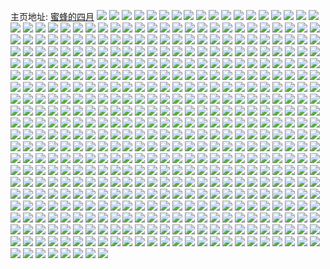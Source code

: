 主页地址: [蜜蜂的四月](https://weibo.com/u/6744658003) 
![](https://wx4.sinaimg.cn/mw2000/007mrTEvly1h9qllzt0ssj30u0140amg.jpg) 
![](https://wx4.sinaimg.cn/mw2000/007mrTEvly1h9ql7034mlj31400u0n5f.jpg) 
![](https://wx4.sinaimg.cn/mw2000/007mrTEvly1h9ql70kegoj31400u0ag6.jpg) 
![](https://wx4.sinaimg.cn/mw2000/007mrTEvly1h9ql70xtofj31400u0n2s.jpg) 
![](https://wx4.sinaimg.cn/mw2000/007mrTEvly1h9ql71tcklj31hc0u0n5c.jpg) 
![](https://wx4.sinaimg.cn/mw2000/007mrTEvly1h9ql6zlym3j31400u00zz.jpg) 
![](https://wx4.sinaimg.cn/mw2000/007mrTEvly1h9ql72qkazj31400u0wii.jpg) 
![](https://wx4.sinaimg.cn/mw2000/007mrTEvly1h9ql7zwlxej30u00v6n60.jpg) 
![](https://wx4.sinaimg.cn/mw2000/007mrTEvly1h9ql8uxcfgj31400u0afm.jpg) 
![](https://wx4.sinaimg.cn/mw2000/007mrTEvly1h97si3b3sdj30u0140dn7.jpg) 
![](https://wx4.sinaimg.cn/mw2000/007mrTEvly1h8z26jl6fpj30u01a4jys.jpg) 
![](https://wx4.sinaimg.cn/mw2000/007mrTEvly1h8z276wiqbj31450u0123.jpg) 
![](https://wx4.sinaimg.cn/mw2000/007mrTEvly1h8z275yhudj30u01gs4d0.jpg) 
![](https://wx4.sinaimg.cn/mw2000/007mrTEvly1h8ugnphmxaj30u010t788.jpg) 
![](https://wx4.sinaimg.cn/mw2000/007mrTEvly1h8ugoix89lj30p80yt78n.jpg) 
![](https://wx4.sinaimg.cn/mw2000/007mrTEvly1h8ugnq2h7dj30u0140qdq.jpg) 
![](https://wx4.sinaimg.cn/mw2000/007mrTEvly1h8ugnqcgxsj31400u00yn.jpg) 
![](https://wx4.sinaimg.cn/mw2000/007mrTEvly1h8ugnqk5cgj31400u0jwk.jpg) 
![](https://wx4.sinaimg.cn/mw2000/007mrTEvly1h8ugnp51hvj30u0140dn1.jpg) 
![](https://wx4.sinaimg.cn/mw2000/007mrTEvly1h8d7sg1pvzj30u00u0tec.jpg) 
![](https://wx4.sinaimg.cn/mw2000/007mrTEvly1h8d7sftr5xj31400u0qdz.jpg) 
![](https://wx4.sinaimg.cn/mw2000/007mrTEvly1h8d7t5lkryj31420u0q9k.jpg) 
![](https://wx4.sinaimg.cn/mw2000/007mrTEvly1h7aj3jlom0j31400u075z.jpg) 
![](https://wx4.sinaimg.cn/mw2000/007mrTEvly1h7aj3lcfecj31400u00tv.jpg) 
![](https://wx4.sinaimg.cn/mw2000/007mrTEvly1h7aj3lpmfcj30u014040s.jpg) 
![](https://wx4.sinaimg.cn/mw2000/007mrTEvly1h6rhgvb78uj30u01syn3i.jpg) 
![](https://wx4.sinaimg.cn/mw2000/007mrTEvly1h6rhgy6id3j31sy0u0k2f.jpg) 
![](https://wx4.sinaimg.cn/mw2000/007mrTEvly1h6rhgunydkj30u00u0780.jpg) 
![](https://wx4.sinaimg.cn/mw2000/007mrTEvly1h6rhgyjoqoj30u014011q.jpg) 
![](https://wx4.sinaimg.cn/mw2000/007mrTEvly1h3pd3kylj4j30u00u0djo.jpg) 
![](https://wx4.sinaimg.cn/mw2000/007mrTEvly1h1zzffj31tj30u00u0q7o.jpg) 
![](https://wx4.sinaimg.cn/mw2000/007mrTEvly1h1hnqvhenwj30pw134djp.jpg) 
![](https://wx4.sinaimg.cn/mw2000/007mrTEvly1h1hnsv5fgsj30go0godgx.jpg) 
![](https://wx4.sinaimg.cn/mw2000/007mrTEvly1h1d53sedqmj32852zphdv.jpg) 
![](https://wx4.sinaimg.cn/mw2000/007mrTEvly1h1d53tqjaqj32202qob2b.jpg) 
![](https://wx4.sinaimg.cn/mw2000/007mrTEvly1h0hwd9qj07j334022ou0y.jpg) 
![](https://wx4.sinaimg.cn/mw2000/007mrTEvly1h0hwdc3v5fj30wi1yckjl.jpg) 
![](https://wx4.sinaimg.cn/mw2000/007mrTEvly1gzk1h66g73j31sc2dsqv5.jpg) 
![](https://wx4.sinaimg.cn/mw2000/007mrTEvgy1gz5btd34nej30u01aqaeh.jpg) 
![](https://wx4.sinaimg.cn/mw2000/007mrTEvgy1gz5btdhti9j30u02i0tp9.jpg) 
![](https://wx4.sinaimg.cn/mw2000/007mrTEvgy1gz5btcr0arj30u018ntn7.jpg) 
![](https://wx4.sinaimg.cn/mw2000/007mrTEvly1gyhjf463b8j31400u0afx.jpg) 
![](https://wx4.sinaimg.cn/mw2000/007mrTEvly1gyhjf3q2tbj31400u0n45.jpg) 
![](https://wx4.sinaimg.cn/mw2000/007mrTEvly1gyhjf4m9s3j30u01hdwq6.jpg) 
![](https://wx4.sinaimg.cn/mw2000/007mrTEvly1gxuuprqhloj30t213zqd2.jpg) 
![](https://wx4.sinaimg.cn/mw2000/007mrTEvly1gx0z3rk0w6j30u0140tlk.jpg) 
![](https://wx4.sinaimg.cn/mw2000/007mrTEvly1gx0z46azsjj31900u015j.jpg) 
![](https://wx4.sinaimg.cn/mw2000/007mrTEvly1gx0z3s6zhyj30u00u0445.jpg) 
![](https://wx4.sinaimg.cn/mw2000/007mrTEvly1gwwau3g96rj30u00u0aj8.jpg) 
![](https://wx4.sinaimg.cn/mw2000/007mrTEvly1gwwau2e02xj30u00u0n5d.jpg) 
![](https://wx4.sinaimg.cn/mw2000/007mrTEvly1gwwau24x0uj30rh0rg0zn.jpg) 
![](https://wx4.sinaimg.cn/mw2000/007mrTEvly1gwwau1m22bj30u00u0tfv.jpg) 
![](https://wx4.sinaimg.cn/mw2000/007mrTEvly1gwwau2nf4wj30u00u0q9v.jpg) 
![](https://wx4.sinaimg.cn/mw2000/007mrTEvly1gwwau2xt68j30u00u045q.jpg) 
![](https://wx4.sinaimg.cn/mw2000/007mrTEvly1gwdhyy22rbj31400u0180.jpg) 
![](https://wx4.sinaimg.cn/mw2000/007mrTEvly1gwdhyymng7j30u013zwn4.jpg) 
![](https://wx4.sinaimg.cn/mw2000/007mrTEvly1gwdht5gqmcj30u01400ym.jpg) 
![](https://wx4.sinaimg.cn/mw2000/007mrTEvly1gvqmpunix7j60u00u0q9402.jpg) 
![](https://wx4.sinaimg.cn/mw2000/007mrTEvly1gvqmptvk6xj60u00u07d602.jpg) 
![](https://wx4.sinaimg.cn/mw2000/007mrTEvly1gvqmpv5o72j60u00u0n2t02.jpg) 
![](https://wx4.sinaimg.cn/mw2000/007mrTEvly1gvqmoq2amkj60u01407ce02.jpg) 
![](https://wx4.sinaimg.cn/mw2000/007mrTEvly1gvgeuigzf4j60u0191dld02.jpg) 
![](https://wx4.sinaimg.cn/mw2000/007mrTEvly1gvgeuhcs5fj60u0190djt02.jpg) 
![](https://wx4.sinaimg.cn/mw2000/007mrTEvly1gvgeuiw78gj30u0191jyr.jpg) 
![](https://wx4.sinaimg.cn/mw2000/007mrTEvly1gvgeujvz73j60u0190tdq02.jpg) 
![](https://wx4.sinaimg.cn/mw2000/007mrTEvly1gvgeuk5ltqj60u01bd46k02.jpg) 
![](https://wx4.sinaimg.cn/mw2000/007mrTEvly1gvgeukh35bj61400u010n02.jpg) 
![](https://wx4.sinaimg.cn/mw2000/007mrTEvly1gut7tq4z1dj60u00u0n2702.jpg) 
![](https://wx4.sinaimg.cn/mw2000/007mrTEvly1gut7tpwf4gj60u0140dpf02.jpg) 
![](https://wx4.sinaimg.cn/mw2000/007mrTEvly1gut7tqf1shj60u00u00xa02.jpg) 
![](https://wx4.sinaimg.cn/mw2000/007mrTEvly1groyrfstzbj30u0190tj9.jpg) 
![](https://wx4.sinaimg.cn/mw2000/007mrTEvly1groyro4o4kj30rs3x9u0x.jpg) 
![](https://wx4.sinaimg.cn/mw2000/007mrTEvly1grnf4ic72aj30u0140140.jpg) 
![](https://wx4.sinaimg.cn/mw2000/007mrTEvly1grnf4hparnj30wi0nugnf.jpg) 
![](https://wx4.sinaimg.cn/mw2000/007mrTEvly1gorpw61z50j30rs5ehnpd.jpg) 
![](https://wx4.sinaimg.cn/mw2000/007mrTEvly1gorpw6txsvj30rs3344o0.jpg) 
![](https://wx4.sinaimg.cn/mw2000/007mrTEvly1gorpw77zkvj30u00u0n26.jpg) 
![](https://wx4.sinaimg.cn/mw2000/007mrTEvly1gorpw7gjpcj30u00u077j.jpg) 
![](https://wx4.sinaimg.cn/mw2000/007mrTEvly1goq1f04c14j313p0u0q9d.jpg) 
![](https://wx4.sinaimg.cn/mw2000/007mrTEvly1goq1f0hp04j314m0u0tfo.jpg) 
![](https://wx4.sinaimg.cn/mw2000/007mrTEvly1gokpvjxtxmj31400u0jx9.jpg) 
![](https://wx4.sinaimg.cn/mw2000/007mrTEvly1gokpvjiws5j30u0140nd1.jpg) 
![](https://wx4.sinaimg.cn/mw2000/007mrTEvly1gokpvk3e2gj30c80eq3yu.jpg) 
![](https://wx4.sinaimg.cn/mw2000/007mrTEvly1gokpvizx50j30lb0dqwfy.jpg) 
![](https://wx4.sinaimg.cn/mw2000/007mrTEvgy1gojuq1ih2ij31hc0u0wuk.jpg) 
![](https://wx4.sinaimg.cn/mw2000/007mrTEvgy1gojuq9urnwj31400mi482.jpg) 
![](https://wx4.sinaimg.cn/mw2000/007mrTEvgy1gojuq13bq6j30u0140gzj.jpg) 
![](https://wx4.sinaimg.cn/mw2000/007mrTEvgy1gojuq1wqxkj30u0140aoj.jpg) 
![](https://wx4.sinaimg.cn/mw2000/007mrTEvly1gof9i1lu3rj30u01sykjm.jpg) 
![](https://wx4.sinaimg.cn/mw2000/007mrTEvly1gocvxwum96j31400u0k2o.jpg) 
![](https://wx4.sinaimg.cn/mw2000/007mrTEvly1gocvxxob2mj31400u0n93.jpg) 
![](https://wx4.sinaimg.cn/mw2000/007mrTEvly1gocvxx7awtj31400u0tj4.jpg) 
![](https://wx4.sinaimg.cn/mw2000/007mrTEvly1goagamlc71j314q0u0qew.jpg) 
![](https://wx4.sinaimg.cn/mw2000/007mrTEvly1goagamz1dej31400u0ak3.jpg) 
![](https://wx4.sinaimg.cn/mw2000/007mrTEvly1goagandfynj31400u0wq5.jpg) 
![](https://wx4.sinaimg.cn/mw2000/007mrTEvly1goaganvxs4j30u0140ane.jpg) 
![](https://wx4.sinaimg.cn/mw2000/007mrTEvly1goagam52xfj31400u0gth.jpg) 
![](https://wx4.sinaimg.cn/mw2000/007mrTEvly1goagc4eogrj30u0140wsg.jpg) 
![](https://wx4.sinaimg.cn/mw2000/007mrTEvly1go7zg3mvkwj311a0u078s.jpg) 
![](https://wx4.sinaimg.cn/mw2000/007mrTEvly1go7zg3urrnj311c0u0453.jpg) 
![](https://wx4.sinaimg.cn/mw2000/007mrTEvly1go7zg3bp8jj311e0u0agv.jpg) 
![](https://wx4.sinaimg.cn/mw2000/007mrTEvly1go7zg41t06j311a0u0n3r.jpg) 
![](https://wx4.sinaimg.cn/mw2000/007mrTEvly1gnrxp29s40j30u00u0adu.jpg) 
![](https://wx4.sinaimg.cn/mw2000/007mrTEvly1gnnkvy99lhj30u0140jwz.jpg) 
![](https://wx4.sinaimg.cn/mw2000/007mrTEvly1gnnkvxu876j30u0140q91.jpg) 
![](https://wx4.sinaimg.cn/mw2000/007mrTEvly1gnbyvtpx6hj30rs2ls4qp.jpg) 
![](https://wx4.sinaimg.cn/mw2000/007mrTEvly1gnbyw1rhv8j31hu0u0zsh.jpg) 
![](https://wx4.sinaimg.cn/mw2000/007mrTEvly1gn7urktcr0j30u0140jyu.jpg) 
![](https://wx4.sinaimg.cn/mw2000/007mrTEvly1gn7urlostsj31400u0dna.jpg) 
![](https://wx4.sinaimg.cn/mw2000/007mrTEvly1gn7urjb4y6j30u014044s.jpg) 
![](https://wx4.sinaimg.cn/mw2000/007mrTEvly1gn7urn488lj30u0140to0.jpg) 
![](https://wx4.sinaimg.cn/mw2000/007mrTEvly1gn7urpq27pj31400u0jzx.jpg) 
![](https://wx4.sinaimg.cn/mw2000/007mrTEvly1gn7ursltnjj30u0140k58.jpg) 
![](https://wx4.sinaimg.cn/mw2000/007mrTEvly1gn7urtl10gj30u0140n5v.jpg) 
![](https://wx4.sinaimg.cn/mw2000/007mrTEvly1gn7urup7c5j30u01hctkl.jpg) 
![](https://wx4.sinaimg.cn/mw2000/007mrTEvly1gn7urvq0g7j31430u0n81.jpg) 
![](https://wx4.sinaimg.cn/mw2000/007mrTEvly1gmx1nd7c6bj30u0140wjx.jpg) 
![](https://wx4.sinaimg.cn/mw2000/007mrTEvly1gmx1ndf3nmj30u0140gw0.jpg) 
![](https://wx4.sinaimg.cn/mw2000/007mrTEvly1gmx1nd0742j30u0140qdf.jpg) 
![](https://wx4.sinaimg.cn/mw2000/007mrTEvly1gmx1ndp5l4j30u0145qe4.jpg) 
![](https://wx4.sinaimg.cn/mw2000/007mrTEvly1gmr2bdlt93j31900u0tpa.jpg) 
![](https://wx4.sinaimg.cn/mw2000/007mrTEvly1gmr2bdvr2ij30u0140qf1.jpg) 
![](https://wx4.sinaimg.cn/mw2000/007mrTEvly1gmr2bcw37mj31400u0wtu.jpg) 
![](https://wx4.sinaimg.cn/mw2000/007mrTEvly1gml154sde3j30u0140jwg.jpg) 
![](https://wx4.sinaimg.cn/mw2000/007mrTEvly1gmee7sdqqij30u0124tc7.jpg) 
![](https://wx4.sinaimg.cn/mw2000/007mrTEvly1gmb1ce0x8dj31hd0u0twi.jpg) 
![](https://wx4.sinaimg.cn/mw2000/007mrTEvly1gm2v581zykj30u00u1114.jpg) 
![](https://wx4.sinaimg.cn/mw2000/007mrTEvly1gm2v57ge1gj30u00u0qct.jpg) 
![](https://wx4.sinaimg.cn/mw2000/007mrTEvly1gm2v58ipwdj30u00u0n3r.jpg) 
![](https://wx4.sinaimg.cn/mw2000/007mrTEvly1gm2v5d6gl0j30u00u07ac.jpg) 
![](https://wx4.sinaimg.cn/mw2000/007mrTEvly1gm2v58z1whj30u00u013d.jpg) 
![](https://wx4.sinaimg.cn/mw2000/007mrTEvly1gm2v59b9dej30u10u0453.jpg) 
![](https://wx4.sinaimg.cn/mw2000/007mrTEvly1glur2v4l68j31400u0dv9.jpg) 
![](https://wx4.sinaimg.cn/mw2000/007mrTEvly1glur2uhexbj31400u0ant.jpg) 
![](https://wx4.sinaimg.cn/mw2000/007mrTEvly1glur2vg85wj31400u0n8o.jpg) 
![](https://wx4.sinaimg.cn/mw2000/007mrTEvly1glur2vrmftj31400u0tj3.jpg) 
![](https://wx4.sinaimg.cn/mw2000/007mrTEvly1glur2x9yp9j30u0140ti9.jpg) 
![](https://wx4.sinaimg.cn/mw2000/007mrTEvly1glur2xlixxj31hc0u0nda.jpg) 
![](https://wx4.sinaimg.cn/mw2000/007mrTEvly1glur3gw1ijj30u0140nb9.jpg) 
![](https://wx4.sinaimg.cn/mw2000/007mrTEvly1glur3gfavsj30u0140qf3.jpg) 
![](https://wx4.sinaimg.cn/mw2000/007mrTEvly1glmi21q8imj30u01497fj.jpg) 
![](https://wx4.sinaimg.cn/mw2000/007mrTEvly1glmi23eb48j30u014049m.jpg) 
![](https://wx4.sinaimg.cn/mw2000/007mrTEvly1glmi20cz75j30u0140qbx.jpg) 
![](https://wx4.sinaimg.cn/mw2000/007mrTEvly1glmi24bonkj30u014wn89.jpg) 
![](https://wx4.sinaimg.cn/mw2000/007mrTEvly1glmi4zj6tnj30u0140dv5.jpg) 
![](https://wx4.sinaimg.cn/mw2000/007mrTEvly1glmi6m9un2j30u0140k7e.jpg) 
![](https://wx4.sinaimg.cn/mw2000/007mrTEvly1glcbsh7x09j31400u0n4f.jpg) 
![](https://wx4.sinaimg.cn/mw2000/007mrTEvly1glcbshxe5ij31400u0qem.jpg) 
![](https://wx4.sinaimg.cn/mw2000/007mrTEvly1glcbsicwv7j30u01407cs.jpg) 
![](https://wx4.sinaimg.cn/mw2000/007mrTEvly1gky77wgk49j30u01syhe3.jpg) 
![](https://wx4.sinaimg.cn/mw2000/007mrTEvly1gky77totlcj30u01syhe3.jpg) 
![](https://wx4.sinaimg.cn/mw2000/007mrTEvgy1gkwlof6i2uj31ki0txqc0.jpg) 
![](https://wx4.sinaimg.cn/mw2000/007mrTEvgy1gkwlnyofozj31sx0u0k0r.jpg) 
![](https://wx4.sinaimg.cn/mw2000/007mrTEvly1gk6hbil2arj31400u0asl.jpg) 
![](https://wx4.sinaimg.cn/mw2000/007mrTEvgy1gk1qx4w2amj31400u07ej.jpg) 
![](https://wx4.sinaimg.cn/mw2000/007mrTEvly1gj3co1vl81j30u0140wqq.jpg) 
![](https://wx4.sinaimg.cn/mw2000/007mrTEvly1gj3co26ak8j312s0u0gw6.jpg) 
![](https://wx4.sinaimg.cn/mw2000/007mrTEvly1gj3co2giduj30u0140don.jpg) 
![](https://wx4.sinaimg.cn/mw2000/007mrTEvly1gj3cuz7ufyj30u01407f3.jpg) 
![](https://wx4.sinaimg.cn/mw2000/007mrTEvly1gj3cuze3jkj30u0140jz3.jpg) 
![](https://wx4.sinaimg.cn/mw2000/007mrTEvly1gj3co1nct5j30u0140k5w.jpg) 
![](https://wx4.sinaimg.cn/mw2000/007mrTEvly1gixbtohm0uj30u014f4c8.jpg) 
![](https://wx4.sinaimg.cn/mw2000/007mrTEvly1giwgajs1qij30u0140dnn.jpg) 
![](https://wx4.sinaimg.cn/mw2000/007mrTEvly1git00jqdluj30u00u0drm.jpg) 
![](https://wx4.sinaimg.cn/mw2000/007mrTEvly1git00j823oj30u00u0gnt.jpg) 
![](https://wx4.sinaimg.cn/mw2000/007mrTEvly1git00kcroxj30u00u010l.jpg) 
![](https://wx4.sinaimg.cn/mw2000/007mrTEvly1git00kx5q7j30u00u0wpm.jpg) 
![](https://wx4.sinaimg.cn/mw2000/007mrTEvly1gimnm8k2vxj31400u0qjr.jpg) 
![](https://wx4.sinaimg.cn/mw2000/007mrTEvly1gimnm91bd7j30u00u1qa0.jpg) 
![](https://wx4.sinaimg.cn/mw2000/007mrTEvly1gimnm9hw3zj30u00u0ahl.jpg) 
![](https://wx4.sinaimg.cn/mw2000/007mrTEvly1gimnma4onyj31400u0dr4.jpg) 
![](https://wx4.sinaimg.cn/mw2000/007mrTEvly1gimnmap81jj31400u0dps.jpg) 
![](https://wx4.sinaimg.cn/mw2000/007mrTEvly1gimnmbd6v8j30u0140wrr.jpg) 
![](https://wx4.sinaimg.cn/mw2000/007mrTEvly1gimnmc1z67j30u00u1k49.jpg) 
![](https://wx4.sinaimg.cn/mw2000/007mrTEvly1gimnmcuz4oj30u0140gwv.jpg) 
![](https://wx4.sinaimg.cn/mw2000/007mrTEvly1gimnmdgqa7j30ts0pn0yg.jpg) 
![](https://wx4.sinaimg.cn/mw2000/007mrTEvly1gi9bddzfw4j30rs3tde81.jpg) 
![](https://wx4.sinaimg.cn/mw2000/007mrTEvly1gi9bdfdhyjj30rs4pj4qq.jpg) 
![](https://wx4.sinaimg.cn/mw2000/007mrTEvly1gi5vmf6e02j30u00u0n3c.jpg) 
![](https://wx4.sinaimg.cn/mw2000/007mrTEvly1ghcx5e4j98j31hc0u048y.jpg) 
![](https://wx4.sinaimg.cn/mw2000/007mrTEvly1ghcx5dir86j31hc0u0k4x.jpg) 
![](https://wx4.sinaimg.cn/mw2000/007mrTEvly1ghcx5elr6xj31hc0u0gz5.jpg) 
![](https://wx4.sinaimg.cn/mw2000/007mrTEvly1ghcx5eww6aj30u0140gyq.jpg) 
![](https://wx4.sinaimg.cn/mw2000/007mrTEvly1ghcwxxpravj30ty19adsu.jpg) 
![](https://wx4.sinaimg.cn/mw2000/007mrTEvly1gh7xe4ebc8j30tz1foh0x.jpg) 
![](https://wx4.sinaimg.cn/mw2000/007mrTEvly1gh7xe3owlej30u0140tk1.jpg) 
![](https://wx4.sinaimg.cn/mw2000/007mrTEvgy1gh2b5ysqjwj30tj0u8gp4.jpg) 
![](https://wx4.sinaimg.cn/mw2000/007mrTEvgy1gh2b64gv7hj30u00u0wmz.jpg) 
![](https://wx4.sinaimg.cn/mw2000/007mrTEvly1gghmscjac5j30u0140n70.jpg) 
![](https://wx4.sinaimg.cn/mw2000/007mrTEvly1gghmsc2jurj30u0140ajb.jpg) 
![](https://wx4.sinaimg.cn/mw2000/007mrTEvly1ggaqwqnm87j30u0140qa8.jpg) 
![](https://wx4.sinaimg.cn/mw2000/007mrTEvly1gg7bfrrkijj31400u0n7j.jpg) 
![](https://wx4.sinaimg.cn/mw2000/007mrTEvly1gg7bfxvhzhj31sy0u0npm.jpg) 
![](https://wx4.sinaimg.cn/mw2000/007mrTEvly1gg7bghzij8j30u00u0jv5.jpg) 
![](https://wx4.sinaimg.cn/mw2000/007mrTEvly1gg7bg8c7azj30u0140n65.jpg) 
![](https://wx4.sinaimg.cn/mw2000/007mrTEvly1gg0d1xw4dvj30u01407ho.jpg) 
![](https://wx4.sinaimg.cn/mw2000/007mrTEvly1gg0d1xjyo6j30u0140n9n.jpg) 
![](https://wx4.sinaimg.cn/mw2000/007mrTEvly1gg0d1y3nu4j30u0140wr3.jpg) 
![](https://wx4.sinaimg.cn/mw2000/007mrTEvly1gfpcs1l223j30u00u0aj8.jpg) 
![](https://wx4.sinaimg.cn/mw2000/007mrTEvly1gfpcs22rhwj30sj0t4qao.jpg) 
![](https://wx4.sinaimg.cn/mw2000/007mrTEvly1gfpcs2i3t0j30u00u0tew.jpg) 
![](https://wx4.sinaimg.cn/mw2000/007mrTEvly1gfpcs2zn0kj30u00uhn6k.jpg) 
![](https://wx4.sinaimg.cn/mw2000/007mrTEvly1gfpcs8xc3oj30u00u011c.jpg) 
![](https://wx4.sinaimg.cn/mw2000/007mrTEvly1gfpckq7cntg30hs0hsjy0.jpg) 
![](https://wx4.sinaimg.cn/mw2000/007mrTEvly1gfkmao8ak5j31400u07az.jpg) 
![](https://wx4.sinaimg.cn/mw2000/007mrTEvly1gfh4t4m45bj30tz1emh0l.jpg) 
![](https://wx4.sinaimg.cn/mw2000/007mrTEvgy1gfh4pfl4gij31400u0dko.jpg) 
![](https://wx4.sinaimg.cn/mw2000/007mrTEvgy1gfh4pjgitzj30u01sy7wh.jpg) 
![](https://wx4.sinaimg.cn/mw2000/007mrTEvgy1gfh4plxjmaj30u0140k56.jpg) 
![](https://wx4.sinaimg.cn/mw2000/007mrTEvly1gffjalgu2vj31sy0u0x6x.jpg) 
![](https://wx4.sinaimg.cn/mw2000/007mrTEvly1gfd1dscxz8j30u0140k5u.jpg) 
![](https://wx4.sinaimg.cn/mw2000/007mrTEvly1gfd1byty8bj30u0140tff.jpg) 
![](https://wx4.sinaimg.cn/mw2000/007mrTEvly1gfay0eb4h9j31400u0wu6.jpg) 
![](https://wx4.sinaimg.cn/mw2000/007mrTEvly1gfay0elrumj30u0140n9e.jpg) 
![](https://wx4.sinaimg.cn/mw2000/007mrTEvly1gfay0dzuurj30u01404e3.jpg) 
![](https://wx4.sinaimg.cn/mw2000/007mrTEvly1gfay0fbkxrj31400u0qhr.jpg) 
![](https://wx4.sinaimg.cn/mw2000/007mrTEvly1gfay0fnhhaj31900u04c3.jpg) 
![](https://wx4.sinaimg.cn/mw2000/007mrTEvly1gfay0fvtfmj31400u0qff.jpg) 
![](https://wx4.sinaimg.cn/mw2000/007mrTEvly1gfay0g3kodj31400u0aiw.jpg) 
![](https://wx4.sinaimg.cn/mw2000/007mrTEvly1gfay0gynxej31400u049s.jpg) 
![](https://wx4.sinaimg.cn/mw2000/007mrTEvly1gfay0h7ylnj30u0140dp8.jpg) 
![](https://wx4.sinaimg.cn/mw2000/007mrTEvly1gf7hl08a7rj31hc0u0wlg.jpg) 
![](https://wx4.sinaimg.cn/mw2000/007mrTEvly1gf43xt96x0j30u014043x.jpg) 
![](https://wx4.sinaimg.cn/mw2000/007mrTEvly1geyy604931j31510u0wqe.jpg) 
![](https://wx4.sinaimg.cn/mw2000/007mrTEvly1geyy7kb4myj31400u0tex.jpg) 
![](https://wx4.sinaimg.cn/mw2000/007mrTEvly1geycs1snxoj31400u0gqd.jpg) 
![](https://wx4.sinaimg.cn/mw2000/007mrTEvly1gevrgkdny7j30u01407hw.jpg) 
![](https://wx4.sinaimg.cn/mw2000/007mrTEvly1gencjit3ulj30u00u0wqo.jpg) 
![](https://wx4.sinaimg.cn/mw2000/b10c1bc2ly1ge5wig1um4j208c08cjrd.jpg) 
![](https://wx4.sinaimg.cn/mw2000/007mrTEvly1ge76ef3p1oj31hc0u04f0.jpg) 
![](https://wx4.sinaimg.cn/mw2000/007mrTEvly1ge68occ7xfj30wh0u0k15.jpg) 
![](https://wx4.sinaimg.cn/mw2000/007mrTEvly1ge68of0419j31400u0new.jpg) 
![](https://wx4.sinaimg.cn/mw2000/007mrTEvly1ge68p8e6jwj30u00u0qd8.jpg) 
![](https://wx4.sinaimg.cn/mw2000/007mrTEvly1gdmbaxqnenj31400u07js.jpg) 
![](https://wx4.sinaimg.cn/mw2000/007mrTEvly1gdmbawdwyzj31400u0n6r.jpg) 
![](https://wx4.sinaimg.cn/mw2000/007mrTEvly1gdjdt8dykxj30u014018a.jpg) 
![](https://wx4.sinaimg.cn/mw2000/007mrTEvly1gdcxbsxmjmj30u01sxjz6.jpg) 
![](https://wx4.sinaimg.cn/mw2000/007mrTEvly1gd8yeeo5s8j30ks0uen0p.jpg) 
![](https://wx4.sinaimg.cn/mw2000/007mrTEvly1gd372mhgcqj30u0140187.jpg) 
![](https://wx4.sinaimg.cn/mw2000/007mrTEvly1gcdr9cd6nyj30u00u07ae.jpg) 
![](https://wx4.sinaimg.cn/mw2000/007mrTEvly1gcdr9drsfhj30u00u0jvn.jpg) 
![](https://wx4.sinaimg.cn/mw2000/007mrTEvly1gcdr9f0jyoj30u00u0n25.jpg) 
![](https://wx4.sinaimg.cn/mw2000/007mrTEvly1gcdr9gczcrj30u0140nav.jpg) 
![](https://wx4.sinaimg.cn/mw2000/007mrTEvly1gb0dnz4nm3j30u0140n2v.jpg) 
![](https://wx4.sinaimg.cn/mw2000/007mrTEvly1gb0dnys64ej30u0140ais.jpg) 
![](https://wx4.sinaimg.cn/mw2000/007mrTEvly1gau8wt4mskj30u0140dui.jpg) 
![](https://wx4.sinaimg.cn/mw2000/007mrTEvly1gaq9ekqk7gj30u01syb2f.jpg) 
![](https://wx4.sinaimg.cn/mw2000/007mrTEvly1gaq9eml2hqj30u01syqph.jpg) 
![](https://wx4.sinaimg.cn/mw2000/007mrTEvly1gap4smofxrj30b40a7dg7.jpg) 
![](https://wx4.sinaimg.cn/mw2000/007mrTEvly1ga9isurzgjj30u0140akx.jpg) 
![](https://wx4.sinaimg.cn/mw2000/007mrTEvly1ga275a77q7j30m70kotdv.jpg) 
![](https://wx4.sinaimg.cn/mw2000/007mrTEvly1g9ynf9871bj31400u0k6z.jpg) 
![](https://wx4.sinaimg.cn/mw2000/007mrTEvly1g9ynf9y5tmj31400u0tii.jpg) 
![](https://wx4.sinaimg.cn/mw2000/007mrTEvly1g9ynfbtppfj30u0140jzy.jpg) 
![](https://wx4.sinaimg.cn/mw2000/007mrTEvly1g9ynfaswedj31400u0gz7.jpg) 
![](https://wx4.sinaimg.cn/mw2000/007mrTEvly1g9ynfcgm11j30u01407k8.jpg) 
![](https://wx4.sinaimg.cn/mw2000/007mrTEvly1g9ynl1rvftj30u0140dny.jpg) 
![](https://wx4.sinaimg.cn/mw2000/007mrTEvgy1g9q60uyaugj30u0140h06.jpg) 
![](https://wx4.sinaimg.cn/mw2000/007mrTEvgy1g9q60vmu8bj30u0140dmq.jpg) 
![](https://wx4.sinaimg.cn/mw2000/007mrTEvgy1g9q60tzxhnj313y0u0tk1.jpg) 
![](https://wx4.sinaimg.cn/mw2000/007mrTEvgy1g9o3si7c2gj30u00u0qac.jpg) 
![](https://wx4.sinaimg.cn/mw2000/007mrTEvgy1g9lgvynn9hj30u00u0gta.jpg) 
![](https://wx4.sinaimg.cn/mw2000/007mrTEvgy1g9lgvxpfnpj30u00u0qdw.jpg) 
![](https://wx4.sinaimg.cn/mw2000/007mrTEvgy1g9lgvzcrgsj30u00u00zv.jpg) 
![](https://wx4.sinaimg.cn/mw2000/007mrTEvgy1g9j8jtkda5j31400u0jze.jpg) 
![](https://wx4.sinaimg.cn/mw2000/007mrTEvgy1g9j8m67f56j30u0140naa.jpg) 
![](https://wx4.sinaimg.cn/mw2000/007mrTEvgy1g9j8kf2j7pj30u012uq7j.jpg) 
![](https://wx4.sinaimg.cn/mw2000/007mrTEvgy1g9d5zmv391j31400u0dtz.jpg) 
![](https://wx4.sinaimg.cn/mw2000/007mrTEvgy1g9d6000x7xj30u0140nil.jpg) 
![](https://wx4.sinaimg.cn/mw2000/007mrTEvgy1g9d5zodpfqj31400u0wpc.jpg) 
![](https://wx4.sinaimg.cn/mw2000/007mrTEvgy1g9d5zr4u3vj31400u0gv6.jpg) 
![](https://wx4.sinaimg.cn/mw2000/007mrTEvgy1g9d63fd9mkj30u014013m.jpg) 
![](https://wx4.sinaimg.cn/mw2000/007mrTEvgy1g9d5zpsg4dj30u0140dpr.jpg) 
![](https://wx4.sinaimg.cn/mw2000/007mrTEvgy1g9d5zshv9jj31400u0499.jpg) 
![](https://wx4.sinaimg.cn/mw2000/007mrTEvgy1g9d6714kv0j30u0140dti.jpg) 
![](https://wx4.sinaimg.cn/mw2000/007mrTEvgy1g9d5zu4pomj313u0u0jzi.jpg) 
![](https://wx4.sinaimg.cn/mw2000/007mrTEvgy1g9d5zwxalbj31400u0wuy.jpg) 
![](https://wx4.sinaimg.cn/mw2000/007mrTEvgy1g9d5zyf37tj31400u0gvz.jpg) 
![](https://wx4.sinaimg.cn/mw2000/007mrTEvgy1g9d629ifk4j30u0140ah3.jpg) 
![](https://wx4.sinaimg.cn/mw2000/007mrTEvgy1g9bkkfc2v1j30u0140tjf.jpg) 
![](https://wx4.sinaimg.cn/mw2000/007mrTEvgy1g9bkki1bhfj31400u0wop.jpg) 
![](https://wx4.sinaimg.cn/mw2000/007mrTEvgy1g9bkkkbsqxj31400u0wn8.jpg) 
![](https://wx4.sinaimg.cn/mw2000/007mrTEvgy1g9bkknp2kyj30u0140ndv.jpg) 
![](https://wx4.sinaimg.cn/mw2000/007mrTEvgy1g96lct1i6uj31sy0u0e8b.jpg) 
![](https://wx4.sinaimg.cn/mw2000/007mrTEvgy1g94esb15pfj30ty1097hh.jpg) 
![](https://wx4.sinaimg.cn/mw2000/007mrTEvgy1g924qoq9xlj30sk0medic.jpg) 
![](https://wx4.sinaimg.cn/mw2000/007mrTEvgy1g924pvsnwaj31hc0u07by.jpg) 
![](https://wx4.sinaimg.cn/mw2000/007mrTEvgy1g924pttwwzj30u0140qao.jpg) 
![](https://wx4.sinaimg.cn/mw2000/007mrTEvgy1g906umjr01j30tz18cqfj.jpg) 
![](https://wx4.sinaimg.cn/mw2000/007mrTEvgy1g906xr2a2tj30tu0dgdkp.jpg) 
![](https://wx4.sinaimg.cn/mw2000/007mrTEvgy1g906xah7o7j30u00uwq9b.jpg) 
![](https://wx4.sinaimg.cn/mw2000/007mrTEvgy1g8k87eldx5j30ss0qijxd.jpg) 
![](https://wx4.sinaimg.cn/mw2000/007mrTEvgy1g8k8dg595sj304k06eglr.jpg) 
![](https://wx4.sinaimg.cn/mw2000/007mrTEvgy1g8h6fv4zysj30u00jg0tz.jpg) 
![](https://wx4.sinaimg.cn/mw2000/007mrTEvgy1g84a0ilyupj31sy0u0he3.jpg) 
![](https://wx4.sinaimg.cn/mw2000/007mrTEvgy1g84a0eqvy5j31sy0u0b2l.jpg) 
![](https://wx4.sinaimg.cn/mw2000/007mrTEvgy1g84a0mutq7j31sy0u01l8.jpg) 
![](https://wx4.sinaimg.cn/mw2000/007mrTEvgy1g84a1e5efmj30u01fstpj.jpg) 
![](https://wx4.sinaimg.cn/mw2000/007mrTEvgy1g7ztql8g4wj31bh0s4tqn.jpg) 
![](https://wx4.sinaimg.cn/mw2000/007mrTEvgy1g7ztonj7rvj30u0140naf.jpg) 
![](https://wx4.sinaimg.cn/mw2000/007mrTEvgy1g7z72pj0cuj31400u0guf.jpg) 
![](https://wx4.sinaimg.cn/mw2000/007mrTEvgy1g7mm50ep3zj31400u07gx.jpg) 
![](https://wx4.sinaimg.cn/mw2000/007mrTEvgy1g7j3m3o0btj30u00u0ahr.jpg) 
![](https://wx4.sinaimg.cn/mw2000/007mrTEvgy1g7hy5w0yhzj30jq0jkwfk.jpg) 
![](https://wx4.sinaimg.cn/mw2000/007mrTEvgy1g7c84ntjn1j30u00u0th4.jpg) 
![](https://wx4.sinaimg.cn/mw2000/007mrTEvgy1g79xcs1jc3j31400u0tj5.jpg) 
![](https://wx4.sinaimg.cn/mw2000/007mrTEvgy1g79xcp8bmaj31400u0wo9.jpg) 
![](https://wx4.sinaimg.cn/mw2000/007mrTEvgy1g79xewqs84j30t213eank.jpg) 
![](https://wx4.sinaimg.cn/mw2000/007mrTEvly1g6zl2ta4msj30u01407j9.jpg) 
![](https://wx4.sinaimg.cn/mw2000/007mrTEvly1g6zl2trwhhj30u0140amp.jpg) 
![](https://wx4.sinaimg.cn/mw2000/007mrTEvly1g6ra2v04lwj31400u0nas.jpg) 
![](https://wx4.sinaimg.cn/mw2000/007mrTEvly1g6ra03260qj31400u0gwk.jpg) 
![](https://wx4.sinaimg.cn/mw2000/007mrTEvly1g6ra03g1crj31400u0dql.jpg) 
![](https://wx4.sinaimg.cn/mw2000/007mrTEvly1g6ra1bgmhjj30u0140tjk.jpg) 
![](https://wx4.sinaimg.cn/mw2000/007mrTEvly1g6ra03y2znj30u0140tjb.jpg) 
![](https://wx4.sinaimg.cn/mw2000/007mrTEvly1g6ra2qux9nj31400u0gsq.jpg) 
![](https://wx4.sinaimg.cn/mw2000/007mrTEvly1g6jbu7ywn0j30u0140114.jpg) 
![](https://wx4.sinaimg.cn/mw2000/007mrTEvly1g6jbu7bvrdj30u0140n94.jpg) 
![](https://wx4.sinaimg.cn/mw2000/007mrTEvly1g6jbm86g7fj31hc0u0jw7.jpg) 
![](https://wx4.sinaimg.cn/mw2000/007mrTEvly1g6jbm7y5spj31hc0u0agp.jpg) 
![](https://wx4.sinaimg.cn/mw2000/007mrTEvly1g6jbm8ga6uj31400u0q9n.jpg) 
![](https://wx4.sinaimg.cn/mw2000/007mrTEvly1g6jbm8sygzj31400u0tcq.jpg) 
![](https://wx4.sinaimg.cn/mw2000/007mrTEvly1g6hnedper0j30c80bu758.jpg) 
![](https://wx4.sinaimg.cn/mw2000/007mrTEvly1g5xcbb2p18j30u0140k5o.jpg) 
![](https://wx4.sinaimg.cn/mw2000/007mrTEvgy1g5csopeclnj30u0140qk7.jpg) 
![](https://wx4.sinaimg.cn/mw2000/007mrTEvgy1g5csos7aeej30u011eaqi.jpg) 
![](https://wx4.sinaimg.cn/mw2000/007mrTEvgy1g5csovfmknj30u0140ans.jpg) 
![](https://wx4.sinaimg.cn/mw2000/007mrTEvgy1g5csox5qfnj30u0142gus.jpg) 
![](https://wx4.sinaimg.cn/mw2000/007mrTEvgy1g5b521q1tcj30u00u0n6b.jpg) 
![](https://wx4.sinaimg.cn/mw2000/007mrTEvgy1g5b51x7i83j30u0140gs5.jpg) 
![](https://wx4.sinaimg.cn/mw2000/007mrTEvgy1g5amfhexwoj30u0140157.jpg) 
![](https://wx4.sinaimg.cn/mw2000/007mrTEvgy1g5amfj5jfqj31400u0k1f.jpg) 
![](https://wx4.sinaimg.cn/mw2000/007mrTEvgy1g5amfm44q0j31400u04a8.jpg) 
![](https://wx4.sinaimg.cn/mw2000/007mrTEvgy1g5amfo2jnhj31400u015s.jpg) 
![](https://wx4.sinaimg.cn/mw2000/007mrTEvgy1g5amfg3hpaj31400u0n46.jpg) 
![](https://wx4.sinaimg.cn/mw2000/007mrTEvgy1g5amfpst70j31400u010x.jpg) 
![](https://wx4.sinaimg.cn/mw2000/007mrTEvgy1g59e3ht20kj30u0140h27.jpg) 
![](https://wx4.sinaimg.cn/mw2000/007mrTEvgy1g59e3gb66hj31400u0qci.jpg) 
![](https://wx4.sinaimg.cn/mw2000/007mrTEvgy1g59e3kruf9j31400u0tmg.jpg) 
![](https://wx4.sinaimg.cn/mw2000/007mrTEvgy1g59e3m29icj30u0140gvr.jpg) 
![](https://wx4.sinaimg.cn/mw2000/007mrTEvgy1g59e3pujl5j31910u0qis.jpg) 
![](https://wx4.sinaimg.cn/mw2000/007mrTEvgy1g59e3n72kjj30u0140jze.jpg) 
![](https://wx4.sinaimg.cn/mw2000/007mrTEvgy1g59e3r7zhpj31400u0wnu.jpg) 
![](https://wx4.sinaimg.cn/mw2000/007mrTEvgy1g59e8fq7m1j31400u0h0x.jpg) 
![](https://wx4.sinaimg.cn/mw2000/007mrTEvgy1g59ef931a9j31400u0wnj.jpg) 
![](https://wx4.sinaimg.cn/mw2000/007mrTEvgy1g584wad116j30u01syu12.jpg) 
![](https://wx4.sinaimg.cn/mw2000/007mrTEvgy1g584wkv4hoj30u01syb2b.jpg) 
![](https://wx4.sinaimg.cn/mw2000/007mrTEvgy1g584vmp73mj31400u0k4w.jpg) 
![](https://wx4.sinaimg.cn/mw2000/007mrTEvgy1g584wn7a5tj30u0140wq7.jpg) 
![](https://wx4.sinaimg.cn/mw2000/007mrTEvgy1g57mashxe7j31400u0n9x.jpg) 
![](https://wx4.sinaimg.cn/mw2000/007mrTEvgy1g57mauejjkj31400u0ahp.jpg) 
![](https://wx4.sinaimg.cn/mw2000/007mrTEvgy1g57mawdffpj30u01hcqbe.jpg) 
![](https://wx4.sinaimg.cn/mw2000/007mrTEvgy1g57mbqn4ekj30u0140k2y.jpg) 
![](https://wx4.sinaimg.cn/mw2000/007mrTEvgy1g560cpct27j31hc0u01c9.jpg) 
![](https://wx4.sinaimg.cn/mw2000/007mrTEvgy1g560cnvxmlj30u00u0wmk.jpg) 
![](https://wx4.sinaimg.cn/mw2000/007mrTEvgy1g560cqsizlj30u015716f.jpg) 
![](https://wx4.sinaimg.cn/mw2000/007mrTEvgy1g53ihsf23ej30u014046n.jpg) 
![](https://wx4.sinaimg.cn/mw2000/007mrTEvgy1g53ii0da5gj31400u0dqx.jpg) 
![](https://wx4.sinaimg.cn/mw2000/007mrTEvgy1g53ii6b489j31400u0jzu.jpg) 
![](https://wx4.sinaimg.cn/mw2000/007mrTEvgy1g53iil249aj31400u0ass.jpg) 
![](https://wx4.sinaimg.cn/mw2000/007mrTEvgy1g53ij05liij30u0140nj0.jpg) 
![](https://wx4.sinaimg.cn/mw2000/007mrTEvgy1g53ijcpq3hj31400u0aqi.jpg) 
![](https://wx4.sinaimg.cn/mw2000/007mrTEvgy1g51ficqyvcj31400u07cs.jpg) 
![](https://wx4.sinaimg.cn/mw2000/007mrTEvgy1g51fidi4kkj31400u0dqx.jpg) 
![](https://wx4.sinaimg.cn/mw2000/007mrTEvgy1g51finnrzlj312y0t5gvf.jpg) 
![](https://wx4.sinaimg.cn/mw2000/007mrTEvgy1g4r0w35hhxj30u01407bt.jpg) 
![](https://wx4.sinaimg.cn/mw2000/007mrTEvgy1g4r0w2ebysj30u0140dvd.jpg) 
![](https://wx4.sinaimg.cn/mw2000/007mrTEvgy1g4r0w43t4sj30u0140duh.jpg) 
![](https://wx4.sinaimg.cn/mw2000/007mrTEvgy1g4qu1r20udj30u0140ait.jpg) 
![](https://wx4.sinaimg.cn/mw2000/007mrTEvgy1g4olyzwhgxj30u014014n.jpg) 
![](https://wx4.sinaimg.cn/mw2000/007mrTEvgy1g4olz0uflij30u0140al7.jpg) 
![](https://wx4.sinaimg.cn/mw2000/007mrTEvgy1g4olz1t32qj31400u0tjs.jpg) 
![](https://wx4.sinaimg.cn/mw2000/007mrTEvgy1g4olyyzun8j31400u07bq.jpg) 
![](https://wx4.sinaimg.cn/mw2000/007mrTEvgy1g4mki8m7ljj30u00u0wke.jpg) 
![](https://wx4.sinaimg.cn/mw2000/007mrTEvgy1g4mki9fwx6j30u00u0q9o.jpg) 
![](https://wx4.sinaimg.cn/mw2000/007mrTEvgy1g4mki7t4k1j30u00u0tgo.jpg) 
![](https://wx4.sinaimg.cn/mw2000/007mrTEvgy1g4mkialewej30u00u0aij.jpg) 
![](https://wx4.sinaimg.cn/mw2000/007mrTEvgy1g4h7e3n0mhj30u0140162.jpg) 
![](https://wx4.sinaimg.cn/mw2000/007mrTEvgy1g4h7e5ls0oj31400u0ajv.jpg) 
![](https://wx4.sinaimg.cn/mw2000/007mrTEvgy1g4h7e1gfqcj31400u0qcr.jpg) 
![](https://wx4.sinaimg.cn/mw2000/007mrTEvgy1g4h7e7h7wxj31400u012k.jpg) 
![](https://wx4.sinaimg.cn/mw2000/007mrTEvgy1g4exd05qxuj30yi0hdn34.jpg) 
![](https://wx4.sinaimg.cn/mw2000/007mrTEvgy1g43h0l5np8j30u0140jyd.jpg) 
![](https://wx4.sinaimg.cn/mw2000/007mrTEvgy1g43h0kfmsaj30u0140174.jpg) 
![](https://wx4.sinaimg.cn/mw2000/007mrTEvgy1g3zr4sxb5oj31400u0448.jpg) 
![](https://wx4.sinaimg.cn/mw2000/007mrTEvgy1g3zr52k51gj30u00ty40n.jpg) 
![](https://wx4.sinaimg.cn/mw2000/007mrTEvgy1g3zr5k1l7zj30u00z5jyt.jpg) 
![](https://wx4.sinaimg.cn/mw2000/007mrTEvgy1g3yzhv1k8pj30t213k45f.jpg) 
![](https://wx4.sinaimg.cn/mw2000/007mrTEvgy1g3yzignnmjj30lt0te44e.jpg) 
![](https://wx4.sinaimg.cn/mw2000/007mrTEvgy1g3wvu28abaj31400u0tnb.jpg) 
![](https://wx4.sinaimg.cn/mw2000/007mrTEvgy1g3wvu0u5dvj31400u0ne5.jpg) 
![](https://wx4.sinaimg.cn/mw2000/007mrTEvgy1g3wvu36em0j30u014012v.jpg) 
![](https://wx4.sinaimg.cn/mw2000/007mrTEvgy1g3wvu42x6ij30u014011q.jpg) 
![](https://wx4.sinaimg.cn/mw2000/007mrTEvgy1g3wgjtxoekj31900u0dv3.jpg) 
![](https://wx4.sinaimg.cn/mw2000/007mrTEvgy1g3wgjsw11jj31900u0akv.jpg) 
![](https://wx4.sinaimg.cn/mw2000/007mrTEvgy1g3wglm7rqjj31900u07ek.jpg) 
![](https://wx4.sinaimg.cn/mw2000/007mrTEvgy1g3tyw99lrmj30yi22o4bn.jpg) 
![](https://wx4.sinaimg.cn/mw2000/007mrTEvgy1g3ryvi96kqj31b20tux2p.jpg) 
![](https://wx4.sinaimg.cn/mw2000/007mrTEvgy1g3ryvhc7o3j31hc0u0neb.jpg) 
![](https://wx4.sinaimg.cn/mw2000/007mrTEvgy1g3ryvizqwoj31hc0u0nhr.jpg) 
![](https://wx4.sinaimg.cn/mw2000/007mrTEvgy1g3ne7cglicj31400u0k13.jpg) 
![](https://wx4.sinaimg.cn/mw2000/007mrTEvgy1g3neas0jowj31400u0n8z.jpg) 
![](https://wx4.sinaimg.cn/mw2000/007mrTEvgy1g3l9v8xjkjj30u01407cb.jpg) 
![](https://wx4.sinaimg.cn/mw2000/007mrTEvgy1g3l9usyirhj30u01hcaoj.jpg) 
![](https://wx4.sinaimg.cn/mw2000/007mrTEvgy1g3lai22oe2j30u0140162.jpg) 
![](https://wx4.sinaimg.cn/mw2000/007mrTEvgy1g3lanh7xbgj30u0140dsp.jpg) 
![](https://wx4.sinaimg.cn/mw2000/007mrTEvgy1g3k7i6j8huj30u0140dtg.jpg) 
![](https://wx4.sinaimg.cn/mw2000/007mrTEvgy1g3k7i7egvej30u0140ans.jpg) 
![](https://wx4.sinaimg.cn/mw2000/007mrTEvgy1g3k7i8u6bxj30u0140tlj.jpg) 
![](https://wx4.sinaimg.cn/mw2000/007mrTEvgy1g3iqbpw89cj30pw0jfabf.jpg) 
![](https://wx4.sinaimg.cn/mw2000/007mrTEvgy1g3iqbqizcsj31400u0gqd.jpg) 
![](https://wx4.sinaimg.cn/mw2000/007mrTEvgy1g3iqbrafrwj30pw0jfgmw.jpg) 
![](https://wx4.sinaimg.cn/mw2000/007mrTEvgy1g3grvm5a05j30u00kptc9.jpg) 
![](https://wx4.sinaimg.cn/mw2000/007mrTEvgy1g3grvlgb0jj30u00to0wo.jpg) 
![](https://wx4.sinaimg.cn/mw2000/007mrTEvgy1g3fjlw1n2lj31400u0wm9.jpg) 
![](https://wx4.sinaimg.cn/mw2000/007mrTEvgy1g3fjm33ha1j31sy0u0b2k.jpg) 
![](https://wx4.sinaimg.cn/mw2000/007mrTEvgy1g3fjm8mvynj31sy0u01l8.jpg) 
![](https://wx4.sinaimg.cn/mw2000/007mrTEvgy1g38oscp49hj30u014013i.jpg) 
![](https://wx4.sinaimg.cn/mw2000/007mrTEvgy1g38ekamq9cj31400u0dl0.jpg) 
![](https://wx4.sinaimg.cn/mw2000/007mrTEvgy1g32t942ni7j30xk0fite7.jpg) 
![](https://wx4.sinaimg.cn/mw2000/007mrTEvgy1g2ze41jyi8j31400u0k6u.jpg) 
![](https://wx4.sinaimg.cn/mw2000/007mrTEvgy1g2ze42cuftj30u0140tk1.jpg) 
![](https://wx4.sinaimg.cn/mw2000/007mrTEvgy1g2ze40qdvqj30u0140drp.jpg) 
![](https://wx4.sinaimg.cn/mw2000/007mrTEvgy1g2ze434re6j30u0140158.jpg) 
![](https://wx4.sinaimg.cn/mw2000/007mrTEvgy1g2px9jpkcfj30u0140k2n.jpg) 
![](https://wx4.sinaimg.cn/mw2000/007mrTEvgy1g2px9m4swzj30u0140qdd.jpg) 
![](https://wx4.sinaimg.cn/mw2000/007mrTEvgy1g2nlbjhtlxj30u0140b29.jpg) 
![](https://wx4.sinaimg.cn/mw2000/007mrTEvgy1g2nlbky6llj30u0140qv5.jpg) 
![](https://wx4.sinaimg.cn/mw2000/007mrTEvgy1g2nlbh7xfqj33402c0npo.jpg) 
![](https://wx4.sinaimg.cn/mw2000/007mrTEvgy1g2nlbp7qlzj31tu2grhe0.jpg) 
![](https://wx4.sinaimg.cn/mw2000/007mrTEvgy1g2hxzd4xi5j32c0340x70.jpg) 
![](https://wx4.sinaimg.cn/mw2000/007mrTEvgy1g2hxzi6srmj32c0340he2.jpg) 
![](https://wx4.sinaimg.cn/mw2000/007mrTEvgy1g2hxzl5aybj32c03401kz.jpg) 
![](https://wx4.sinaimg.cn/mw2000/007mrTEvgy1g2hxzpwh5ej33402c0x6z.jpg) 
![](https://wx4.sinaimg.cn/mw2000/007mrTEvgy1g2hxz7z35yj33402c0x70.jpg) 
![](https://wx4.sinaimg.cn/mw2000/007mrTEvgy1g2hxzrzr6gj33402c04qp.jpg) 
![](https://wx4.sinaimg.cn/mw2000/007mrTEvgy1g2eh1a9xtej33402c0e83.jpg) 
![](https://wx4.sinaimg.cn/mw2000/007mrTEvgy1g2bfhu5jb2j31400u04am.jpg) 
![](https://wx4.sinaimg.cn/mw2000/007mrTEvgy1g2bfhw7mr2j31400u07ja.jpg) 
![](https://wx4.sinaimg.cn/mw2000/007mrTEvgy1g2bfhxedf7j31400u0qjk.jpg) 
![](https://wx4.sinaimg.cn/mw2000/007mrTEvgy1g2bfi01ilhj31400u0157.jpg) 
![](https://wx4.sinaimg.cn/mw2000/007mrTEvgy1g2bfhz91ocj31400u0na3.jpg) 
![](https://wx4.sinaimg.cn/mw2000/007mrTEvgy1g2bfhygccij30u0140tnn.jpg) 
![](https://wx4.sinaimg.cn/mw2000/007mrTEvgy1g2bfhsndkjj30u0140k1k.jpg) 
![](https://wx4.sinaimg.cn/mw2000/007mrTEvgy1g2bfi0xjaqj31400u049x.jpg) 
![](https://wx4.sinaimg.cn/mw2000/007mrTEvgy1g2bfi1r0r9j30u0140n7y.jpg) 
![](https://wx4.sinaimg.cn/mw2000/007mrTEvgy1g29ksxd4k0j31qs0u0e22.jpg) 
![](https://wx4.sinaimg.cn/mw2000/007mrTEvgy1g29kscm683j31qs0u0tup.jpg) 
![](https://wx4.sinaimg.cn/mw2000/007mrTEvgy1g29kt4s6aqj30u01404hf.jpg) 
![](https://wx4.sinaimg.cn/mw2000/007mrTEvgy1g29ktsuro0j30u0140dyr.jpg) 
![](https://wx4.sinaimg.cn/mw2000/007mrTEvgy1g23q5e81xaj31400u07a2.jpg) 
![](https://wx4.sinaimg.cn/mw2000/007mrTEvly1g212qc863dj322o0yib2e.jpg) 
![](https://wx4.sinaimg.cn/mw2000/007mrTEvly1g1oe7kncujj30u019012l.jpg) 
![](https://wx4.sinaimg.cn/mw2000/007mrTEvly1g1oe7kywlxj30u0190wom.jpg) 
![](https://wx4.sinaimg.cn/mw2000/007mrTEvly1g1oe7m5bedj30u0190k0q.jpg) 
![](https://wx4.sinaimg.cn/mw2000/007mrTEvly1g1oe7o8pyaj30u0190127.jpg) 
![](https://wx4.sinaimg.cn/mw2000/007mrTEvly1g1ju4maj0uj30u01404ax.jpg) 
![](https://wx4.sinaimg.cn/mw2000/007mrTEvly1g1ju4uuc9uj30u0140tjh.jpg) 
![](https://wx4.sinaimg.cn/mw2000/007mrTEvly1g1ju4sascuj30u014049b.jpg) 
![](https://wx4.sinaimg.cn/mw2000/007mrTEvly1g1e9d14aydj30u01hck0x.jpg) 
![](https://wx4.sinaimg.cn/mw2000/007mrTEvgy1g1c1o45y10j31400u0am9.jpg) 
![](https://wx4.sinaimg.cn/mw2000/007mrTEvgy1g1c1o597bkj31400u0ajw.jpg) 
![](https://wx4.sinaimg.cn/mw2000/007mrTEvgy1g1c1o6p3dpj31400u0k1a.jpg) 
![](https://wx4.sinaimg.cn/mw2000/007mrTEvgy1g1c1o87zxsj30u0140qa8.jpg) 
![](https://wx4.sinaimg.cn/mw2000/007mrTEvgy1g1c1ocwyxpj31400u04el.jpg) 
![](https://wx4.sinaimg.cn/mw2000/007mrTEvgy1g1c1p25oj0j30u014012o.jpg) 
![](https://wx4.sinaimg.cn/mw2000/007mrTEvgy1g139auxi4rj30yi1a0u0x.jpg) 
![](https://wx4.sinaimg.cn/mw2000/007mrTEvgy1g0x2x27pscj31400u07fb.jpg) 
![](https://wx4.sinaimg.cn/mw2000/007mrTEvgy1g0x2xbivsjj31400u0tge.jpg) 
![](https://wx4.sinaimg.cn/mw2000/007mrTEvgy1g0x2wheipdj31400u0thb.jpg) 
![](https://wx4.sinaimg.cn/mw2000/007mrTEvgy1g0x2y0jut2j31400u0gui.jpg) 
![](https://wx4.sinaimg.cn/mw2000/007mrTEvgy1g0x2yw26ubj31400u0qbb.jpg) 
![](https://wx4.sinaimg.cn/mw2000/007mrTEvgy1g0x2z1ob4xj31400u0gsj.jpg) 
![](https://wx4.sinaimg.cn/mw2000/007mrTEvgy1g0rqgec74dj30yi0jen36.jpg) 
![](https://wx4.sinaimg.cn/mw2000/007mrTEvgy1g0rqgnl0ulj30yi0pu7ak.jpg) 
![](https://wx4.sinaimg.cn/mw2000/007mrTEvgy1g0rqgu8dgqj30yi0jejyq.jpg) 
![](https://wx4.sinaimg.cn/mw2000/007mrTEvgy1g0qf7e00pcj322o0yikjv.jpg) 
![](https://wx4.sinaimg.cn/mw2000/007mrTEvgy1g0qf7hc2yuj31hc1z4qv7.jpg) 
![](https://wx4.sinaimg.cn/mw2000/007mrTEvgy1g0lxze3nu2j30u0140ahk.jpg) 
![](https://wx4.sinaimg.cn/mw2000/007mrTEvgy1g0lxzdk05rj30u014049v.jpg) 
![](https://wx4.sinaimg.cn/mw2000/007mrTEvgy1g0lxzewy2aj30u0140tgf.jpg) 
![](https://wx4.sinaimg.cn/mw2000/007mrTEvly1g0koi9jiaaj31sy0u0qhf.jpg) 
![](https://wx4.sinaimg.cn/mw2000/007mrTEvgy1g0idu6tncqj30yi1ip7t7.jpg) 
![](https://wx4.sinaimg.cn/mw2000/007mrTEvgy1g0idu9975nj31hc1z44qq.jpg) 
![](https://wx4.sinaimg.cn/mw2000/007mrTEvgy1g0idu4qhslj33402c0hdt.jpg) 
![](https://wx4.sinaimg.cn/mw2000/007mrTEvgy1g0bcstn5l7j33402c0qvd.jpg) 
![](https://wx4.sinaimg.cn/mw2000/007mrTEvgy1g095yxev8tj30u00u0dkm.jpg) 
![](https://wx4.sinaimg.cn/mw2000/007mrTEvgy1g095ywx5abj30u00u0wi4.jpg) 
![](https://wx4.sinaimg.cn/mw2000/007mrTEvgy1g095yxzbkwj30u00u0gs3.jpg) 
![](https://wx4.sinaimg.cn/mw2000/007mrTEvgy1g095yyu4x0j30u00u0jul.jpg) 
![](https://wx4.sinaimg.cn/mw2000/007mrTEvgy1g095yzfka6j30u00u07a4.jpg) 
![](https://wx4.sinaimg.cn/mw2000/007mrTEvgy1g095z02anfj30u00u0q6v.jpg) 
![](https://wx4.sinaimg.cn/mw2000/007mrTEvgy1g06oa46eo0j32c02x0kjl.jpg) 
![](https://wx4.sinaimg.cn/mw2000/007mrTEvgy1g06oa2cy42j32c02x0b29.jpg) 
![](https://wx4.sinaimg.cn/mw2000/007mrTEvgy1g025pn63jdj30u0161af4.jpg) 
![](https://wx4.sinaimg.cn/mw2000/007mrTEvgy1g025pw7xxbj30u0160aeg.jpg) 
![](https://wx4.sinaimg.cn/mw2000/007mrTEvgy1fzy9xvszomj30u00u0dkn.jpg) 
![](https://wx4.sinaimg.cn/mw2000/007mrTEvgy1fzy9xv8d8yj30u00u0tez.jpg) 
![](https://wx4.sinaimg.cn/mw2000/007mrTEvgy1fzy9zw1cp3j30u00u0aus.jpg) 
![](https://wx4.sinaimg.cn/mw2000/007mrTEvgy1fzy9z7n873j30yi0pwkj5.jpg) 
![](https://wx4.sinaimg.cn/mw2000/007mrTEvgy1fzr4drcotgj30u013xnar.jpg) 
